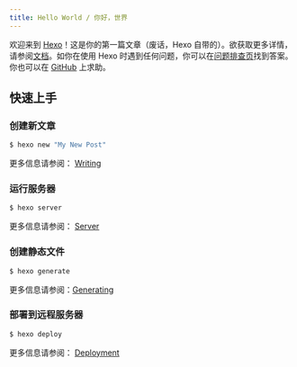 ```yaml
---
title: Hello World / 你好，世界
---
```

欢迎来到 [Hexo](https://hexo.io/)！这是你的第一篇文章（废话，Hexo 自带的）。欲获取更多详情，请参阅[文档](https://hexo.io/docs/)。如你在使用 Hexo 时遇到任何问题，你可以在[问题排查页](https://hexo.io/docs/troubleshooting.html)找到答案。你也可以在 [GitHub](https://github.com/hexojs/hexo/issues) 上求助。

## 快速上手

### 创建新文章

```bash
$ hexo new "My New Post"
```

更多信息请参阅： [Writing](https://hexo.io/docs/writing.html)

### 运行服务器

```bash
$ hexo server
```

更多信息请参阅： [Server](https://hexo.io/docs/server.html)

### 创建静态文件

```bash
$ hexo generate
```

更多信息请参阅：[Generating](https://hexo.io/docs/generating.html)

### 部署到远程服务器

```bash
$ hexo deploy
```

更多信息请参阅： [Deployment](https://hexo.io/docs/one-command-deployment.html)

